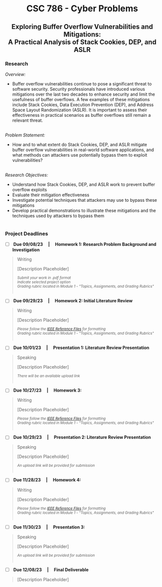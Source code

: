 <h1 align="center"> CSC 786 - Cyber Problems </h1>
<h2 align="center"> Exploring Buffer Overflow Vulnerabilities and Mitigations: <br>A Practical Analysis of Stack Cookies, DEP, and ASLR <br></h2>

<h3> Research </h3>

<i>Overview:</i> <br>
- Buffer overflow vulnerabilities continue to pose a significant threat to software security. Security professionals have introduced various mitigations over the last two decades to enhance security and limit the usefulness of buffer overflows. A few examples of these mitigations include Stack Cookies, Data Execution Prevention (DEP), and Address Space Layout Randomization (ASLR). It is important to assess their effectiveness in practical scenarios as buffer overflows still remain a relevant threat. <br> <br>

<i>Problem Statement:</i> <br>
- How and to what extent do Stack Cookies, DEP, and ASLR mitigate buffer overflow vulnerabilities in real-world software applications, and what methods can attackers use potentially bypass them to exploit vulnerabilities? <br> <br>

<i>Research Objectives:</i> <br>
- Understand how Stack Cookies, DEP, and ASLR work to prevent buffer overflow exploits <br>
- Evaluate their mitigation effectiveness <br>
- Investigate potential techniques that attackers may use to bypass these mitigations <br>
- Develop practical demonstrations to illustrate these mitigations and the techniques used by attackers to bypass them <br> <br>

<h3> Project Deadlines </h3>

- [ ] <b> Due 09/08/23 &emsp;|&emsp; Homework 1: Research Problem Background and Investigation<br> </b>

> Writing
>
> [Description Placeholder]
>
> <sub><i> Submit your work in .pdf format <br>
> Indicate selected project option <br>
> Grading rubric located in Module 1 - "Topics, Assignments, and Grading Rubrics"</i></sub>
<br><br>

- [ ] <b> Due 09/29/23 &emsp;|&emsp; Homework 2: Initial Literature Review<br> </b>

> Writing
>
> [Description Placeholder]
>
> <sub><i> Please follow the [IEEE Reference Files](url) for formatting <br>
> Grading rubric located in Module 1 - "Topics, Assignments, and Grading Rubrics"</i></sub>
<br><br>

- [ ] <b> Due 10/01/23 &emsp;|&emsp; Presentation 1: Literature Review Presentation<br> </b>

> Speaking
>
> [Description Placeholder]
>
> <sub><i> There will be an available upload link </i></sub>
<br><br>


- [ ] <b> Due 10/27/23 &emsp;|&emsp; Homework 3: <Assignment Title Needed><br> </b>

> Writing
>
> [Description Placeholder]
>
> <sub><i> Please follow the [IEEE Reference Files](url) for formatting <br>
> Grading rubric located in Module 1 - "Topics, Assignments, and Grading Rubrics"</i></sub>
<br><br>


- [ ] <b> Due 10/29/23 &emsp;|&emsp; Presentation 2: Literature Review Presentation<br> </b>

> Speaking
>
> [Description Placeholder]
>
> <sub><i> An upload link will be provided for submission</i></sub>
<br><br>

- [ ] <b> Due 11/28/23 &emsp;|&emsp; Homework 4: <Assignment Title Needed><br> </b>

> Writing
>
> [Description Placeholder]
>
> <sub><i> Please follow the [IEEE Reference Files](url) for formatting <br>
> Grading rubric located in Module 1 - "Topics, Assignments, and Grading Rubrics"</i></sub>
<br><br>

- [ ] <b> Due 11/30/23 &emsp;|&emsp; Presentation 3: <Assignment Title Needed><br> </b>

> Speaking
>
> [Description Placeholder]
>
> <sub><i> An upload link will be provided for submission</i></sub>
<br><br>

- [ ] <b> Due 12/08/23 &emsp;|&emsp; Final Deliverable<br> </b>

> [Description Placeholder]
